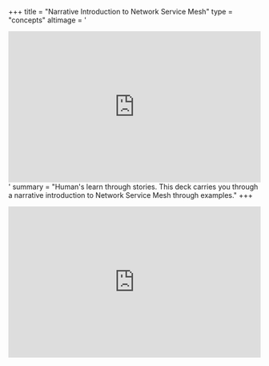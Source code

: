 +++
title = "Narrative Introduction to Network Service Mesh"
type = "concepts"
altimage = '<div style="position: relative; width: 100%; height: 0;padding-bottom: 60%;"><iframe src="https://docs.google.com/presentation/d/e/2PACX-1vRXpyHNnd3cR2sp_nO8Mcy__yk0_ENcjhYdM2Pzs1ZcS8nq7nUd1UJcEniP0MhFrzWoSHB0XSlen9p3/embed?start=false&loop=false&delayms=3000" frameborder="0" style="position: absolute; width: 100%; height: 100%; left: 0; top: 0;" allowfullscreen="true" mozallowfullscreen="true" webkitallowfullscreen="true" style="margin: 10px"></iframe></div>'
summary = "Human's learn through stories.  This deck carries you through a narrative introduction to Network Service Mesh through examples."
+++

<div style="position: relative; width: 100%; height: 0;padding-bottom: 60%;"><iframe src="https://docs.google.com/presentation/d/e/2PACX-1vRXpyHNnd3cR2sp_nO8Mcy__yk0_ENcjhYdM2Pzs1ZcS8nq7nUd1UJcEniP0MhFrzWoSHB0XSlen9p3/embed?start=false&loop=false&delayms=3000" frameborder="0" style="position: absolute; width: 100%; height: 100%; left: 0; top: 0;" allowfullscreen="true" mozallowfullscreen="true" webkitallowfullscreen="true" style="margin: 10px"></iframe></div>